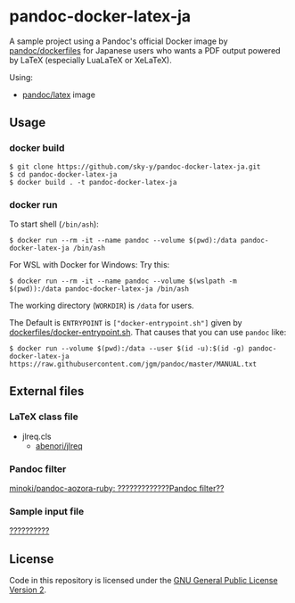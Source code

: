 # pandoc-docker-latex-ja

A sample project using a Pandoc's official Docker image by [pandoc/dockerfiles](https://github.com/pandoc/dockerfiles) 
for Japanese users who wants a PDF output powered by LaTeX (especially LuaLaTeX or XeLaTeX).

Using:

- [pandoc/latex](https://hub.docker.com/r/pandoc/latex) image

## Usage

### docker build

    $ git clone https://github.com/sky-y/pandoc-docker-latex-ja.git
    $ cd pandoc-docker-latex-ja
    $ docker build . -t pandoc-docker-latex-ja

### docker run

To start shell (`/bin/ash`):

    $ docker run --rm -it --name pandoc --volume $(pwd):/data pandoc-docker-latex-ja /bin/ash

For WSL with Docker for Windows: Try this:

    $ docker run --rm -it --name pandoc --volume $(wslpath -m $(pwd)):/data pandoc-docker-latex-ja /bin/ash

The working directory (`WORKDIR`) is `/data` for users.

The Default is `ENTRYPOINT` is `["docker-entrypoint.sh"]` given by [dockerfiles/docker-entrypoint.sh](https://github.com/pandoc/dockerfiles/blob/master/common/docker-entrypoint.sh). That causes that you can use `pandoc` like:

    $ docker run --volume $(pwd):/data --user $(id -u):$(id -g) pandoc-docker-latex-ja https://raw.githubusercontent.com/jgm/pandoc/master/MANUAL.txt

## External files

### LaTeX class file 

- jlreq.cls
    - [abenori/jlreq](https://github.com/abenori/jlreq/)

### Pandoc filter

[minoki/pandoc-aozora-ruby: ?????????????Pandoc filter??](https://github.com/minoki/pandoc-aozora-ruby)

### Sample input file

[??????????](https://www.aozora.gr.jp/cards/001124/card42934.html)

## License

Code in this repository is licensed under the [GNU General Public License Version 2](https://github.com/pandoc/dockerfiles/blob/master/LICENSE).
